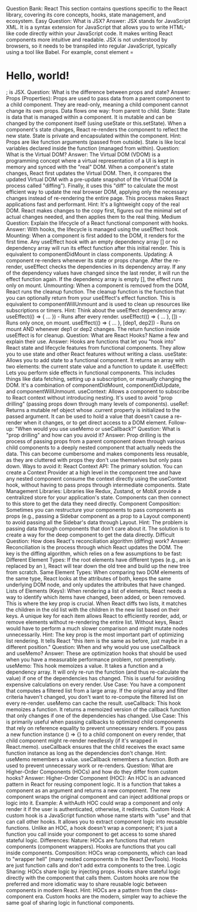 Question Bank: React
This section contains questions specific to the React library, covering its core concepts, hooks, state management, and ecosystem.
Easy
Question: What is JSX?
Answer: JSX stands for JavaScript XML. It is a syntax extension for JavaScript that allows you to write HTML-like code directly within your JavaScript code. It makes writing React components more intuitive and readable. JSX is not understood by browsers, so it needs to be transpiled into regular JavaScript, typically using a tool like Babel.
For example, const element = <h1>Hello, world!</h1>; is JSX.
Question: What is the difference between props and state?
Answer:
Props (Properties): Props are used to pass data from a parent component to a child component. They are read-only, meaning a child component cannot change its own props. Data flows one way: from parent to child.
State: State is data that is managed within a component. It is mutable and can be changed by the component itself (using useState or this.setState). When a component's state changes, React re-renders the component to reflect the new state. State is private and encapsulated within the component.
Hint: Props are like function arguments (passed from outside). State is like local variables declared inside the function (managed from within).
Question: What is the Virtual DOM?
Answer: The Virtual DOM (VDOM) is a programming concept where a virtual representation of a UI is kept in memory and synced with the "real" DOM. When a component's state changes, React first updates the Virtual DOM. Then, it compares the updated Virtual DOM with a pre-update snapshot of the Virtual DOM (a process called "diffing"). Finally, it uses this "diff" to calculate the most efficient way to update the real browser DOM, applying only the necessary changes instead of re-rendering the entire page. This process makes React applications fast and performant.
Hint: It's a lightweight copy of the real DOM. React makes changes to the copy first, figures out the minimal set of actual changes needed, and then applies them to the real thing.
Medium
Question: Explain the lifecycle of a React functional component with hooks.
Answer: With hooks, the lifecycle is managed using the useEffect hook.
Mounting: When a component is first added to the DOM, it renders for the first time. Any useEffect hook with an empty dependency array [] or no dependency array will run its effect function after this initial render. This is equivalent to componentDidMount in class components.
Updating: A component re-renders whenever its state or props change. After the re-render, useEffect checks the dependencies in its dependency array. If any of the dependency values have changed since the last render, it will run the effect function again. If the dependency array is empty [], the effect runs only on mount.
Unmounting: When a component is removed from the DOM, React runs the cleanup function. The cleanup function is the function that you can optionally return from your useEffect's effect function. This is equivalent to componentWillUnmount and is used to clean up resources like subscriptions or timers.
Hint: Think about the useEffect dependency array:
useEffect(() => { ... }) - Runs after every render.
useEffect(() => { ... }, []) - Runs only once, on mount.
useEffect(() => { ... }, [dep1, dep2]) - Runs on mount AND whenever dep1 or dep2 changes.
The return function inside useEffect is for cleanup.
Question: What are React Hooks? Name a few and explain their use.
Answer: Hooks are functions that let you "hook into" React state and lifecycle features from functional components. They allow you to use state and other React features without writing a class.
useState: Allows you to add state to a functional component. It returns an array with two elements: the current state value and a function to update it.
useEffect: Lets you perform side effects in functional components. This includes things like data fetching, setting up a subscription, or manually changing the DOM. It's a combination of componentDidMount, componentDidUpdate, and componentWillUnmount.
useContext: Allows a component to subscribe to React context without introducing nesting. It's used to avoid "prop drilling" (passing props down through many levels of components).
useRef: Returns a mutable ref object whose .current property is initialized to the passed argument. It can be used to hold a value that doesn't cause a re-render when it changes, or to get direct access to a DOM element.
Follow-up: "When would you use useMemo or useCallback?"
Question: What is "prop drilling" and how can you avoid it?
Answer: Prop drilling is the process of passing props from a parent component down through various child components to a deeply nested component that actually needs the data. This can become cumbersome and makes components less reusable, as they are cluttered with props they don't use themselves but only pass down.
Ways to avoid it:
React Context API: The primary solution. You can create a Context Provider at a high level in the component tree and have any nested component consume the context directly using the useContext hook, without having to pass props through intermediate components.
State Management Libraries: Libraries like Redux, Zustand, or MobX provide a centralized store for your application's state. Components can then connect to this store to get the data they need directly.
Component Composition: Sometimes you can restructure your components to pass components as props (e.g., passing a Sidebar component as a prop to a Layout component) to avoid passing all the Sidebar's data through Layout.
Hint: The problem is passing data through components that don't care about it. The solution is to create a way for the deep component to get the data directly.
Difficult
Question: How does React's reconciliation algorithm (diffing) work?
Answer: Reconciliation is the process through which React updates the DOM. The key is the diffing algorithm, which relies on a few assumptions to be fast:
Different Element Types: If the root elements have different types (e.g., an <a> is replaced by an <img>), React will tear down the old tree and build up the new tree from scratch.
Same Element Types: When comparing two DOM elements of the same type, React looks at the attributes of both, keeps the same underlying DOM node, and only updates the attributes that have changed.
Lists of Elements (Keys): When rendering a list of elements, React needs a way to identify which items have changed, been added, or been removed. This is where the key prop is crucial. When React diffs two lists, it matches the children in the old list with the children in the new list based on their keys. A unique key for each item allows React to efficiently reorder, add, or remove elements without re-rendering the entire list. Without keys, React would have to perform a much slower comparison and might mutate nodes unnecessarily.
Hint: The key prop is the most important part of optimizing list rendering. It tells React "this item is the same as before, just maybe in a different position."
Question: When and why would you use useCallback and useMemo?
Answer: These are optimization hooks that should be used when you have a measurable performance problem, not preemptively.
useMemo: This hook memoizes a value. It takes a function and a dependency array. It will only re-run the function (and thus re-calculate the value) if one of the dependencies has changed. This is useful for avoiding expensive calculations on every render.
Use Case: You have a component that computes a filtered list from a large array. If the original array and filter criteria haven't changed, you don't want to re-compute the filtered list on every re-render. useMemo can cache the result.
useCallback: This hook memoizes a function. It returns a memoized version of the callback function that only changes if one of the dependencies has changed.
Use Case: This is primarily useful when passing callbacks to optimized child components that rely on reference equality to prevent unnecessary renders. If you pass a new function instance () => {} to a child component on every render, that child component might re-render needlessly (if it's wrapped in React.memo). useCallback ensures that the child receives the exact same function instance as long as the dependencies don't change.
Hint: useMemo remembers a value. useCallback remembers a function. Both are used to prevent unnecessary work or re-renders.
Question: What are Higher-Order Components (HOCs) and how do they differ from custom hooks?
Answer:
Higher-Order Component (HOC): An HOC is an advanced pattern in React for reusing component logic. It is a function that takes a component as an argument and returns a new component. The new component wraps the original component and can inject additional props or logic into it. Example: A withAuth HOC could wrap a component and only render it if the user is authenticated, otherwise, it redirects.
Custom Hook: A custom hook is a JavaScript function whose name starts with "use" and that can call other hooks. It allows you to extract component logic into reusable functions. Unlike an HOC, a hook doesn't wrap a component; it's just a function you call inside your component to get access to some shared stateful logic.
Differences:
Nature: HOCs are functions that return components (component wrappers). Hooks are functions that you call inside components.
Composition: HOCs wrap components, which can lead to "wrapper hell" (many nested components in the React DevTools). Hooks are just function calls and don't add extra components to the tree.
Logic Sharing: HOCs share logic by injecting props. Hooks share stateful logic directly with the component that calls them. Custom hooks are now the preferred and more idiomatic way to share reusable logic between components in modern React.
Hint: HOCs are a pattern from the class-component era. Custom hooks are the modern, simpler way to achieve the same goal of sharing logic in functional components.
